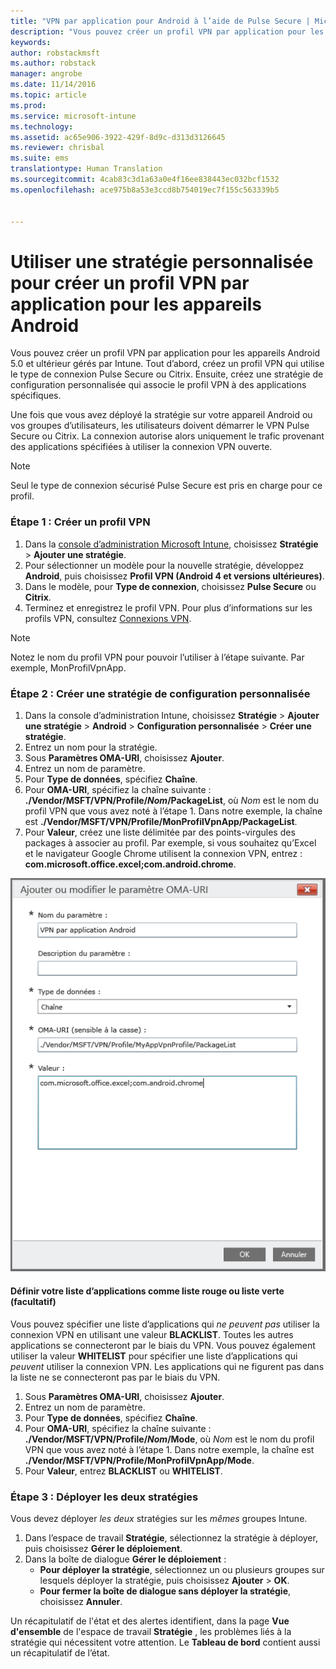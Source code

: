 ```yaml
---
title: "VPN par application pour Android à l’aide de Pulse Secure | Microsoft Intune"
description: "Vous pouvez créer un profil VPN par application pour les appareils Android gérés par Intune."
keywords: 
author: robstackmsft
ms.author: robstack
manager: angrobe
ms.date: 11/14/2016
ms.topic: article
ms.prod: 
ms.service: microsoft-intune
ms.technology: 
ms.assetid: ac65e906-3922-429f-8d9c-d313d3126645
ms.reviewer: chrisbal
ms.suite: ems
translationtype: Human Translation
ms.sourcegitcommit: 4cab83c3d1a63a0e4f16ee838443ec032bcf1532
ms.openlocfilehash: ace975b8a53e3ccd8b754019ec7f155c563339b5


---
```


# <a name="use-a-custom-policy-to-create-a-per-app-vpn-profile-for-android-devices"></a>Utiliser une stratégie personnalisée pour créer un profil VPN par application pour les appareils Android

Vous pouvez créer un profil VPN par application pour les appareils Android 5.0 et ultérieur gérés par Intune. Tout d’abord, créez un profil VPN qui utilise le type de connexion Pulse Secure ou Citrix. Ensuite, créez une stratégie de configuration personnalisée qui associe le profil VPN à des applications spécifiques. 

Une fois que vous avez déployé la stratégie sur votre appareil Android ou vos groupes d’utilisateurs, les utilisateurs doivent démarrer le VPN Pulse Secure ou Citrix. La connexion autorise alors uniquement le trafic provenant des applications spécifiées à utiliser la connexion VPN ouverte.

> [!NOTE]
>
> Seul le type de connexion sécurisé Pulse Secure est pris en charge pour ce profil.


### <a name="step-1-create-a-vpn-profile"></a>Étape 1 : Créer un profil VPN

1. Dans la [console d’administration Microsoft Intune](https://manage.microsoft.com), choisissez **Stratégie** > **Ajouter une stratégie**.
2. Pour sélectionner un modèle pour la nouvelle stratégie, développez **Android**, puis choisissez **Profil VPN (Android 4 et versions ultérieures)**.
3. Dans le modèle, pour **Type de connexion**, choisissez **Pulse Secure** ou **Citrix**.
4. Terminez et enregistrez le profil VPN. Pour plus d’informations sur les profils VPN, consultez [Connexions VPN](../deploy-use/vpn-connections-in-microsoft-intune.md).

> [!NOTE]
>
> Notez le nom du profil VPN pour pouvoir l’utiliser à l’étape suivante. Par exemple, MonProfilVpnApp.

### <a name="step-2-create-a-custom-configuration-policy"></a>Étape 2 : Créer une stratégie de configuration personnalisée

   1. Dans la console d’administration Intune, choisissez **Stratégie** > **Ajouter une stratégie** > **Android** > **Configuration personnalisée** > **Créer une stratégie**.
   2. Entrez un nom pour la stratégie.
   3. Sous **Paramètres OMA-URI**, choisissez **Ajouter**.
   4. Entrez un nom de paramètre.
   5. Pour **Type de données**, spécifiez **Chaîne**.
   6. Pour **OMA-URI**, spécifiez la chaîne suivante : **./Vendor/MSFT/VPN/Profile/*Nom*/PackageList**, où *Nom* est le nom du profil VPN que vous avez noté à l’étape 1. Dans notre exemple, la chaîne est **./Vendor/MSFT/VPN/Profile/MonProfilVpnApp/PackageList**.
   7.   Pour **Valeur**, créez une liste délimitée par des points-virgules des packages à associer au profil. Par exemple, si vous souhaitez qu’Excel et le navigateur Google Chrome utilisent la connexion VPN, entrez : **com.microsoft.office.excel;com.android.chrome**.

![Exemple de stratégie personnalisée de VPN par application Android](./media/android_per_app_vpn_oma_uri.png)

#### <a name="set-your-app-list-to-blacklist-or-whitelist-optional"></a>Définir votre liste d’applications comme liste rouge ou liste verte (facultatif)
  Vous pouvez spécifier une liste d’applications qui *ne peuvent pas* utiliser la connexion VPN en utilisant une valeur **BLACKLIST**. Toutes les autres applications se connecteront par le biais du VPN.
Vous pouvez également utiliser la valeur **WHITELIST** pour spécifier une liste d’applications qui *peuvent* utiliser la connexion VPN. Les applications qui ne figurent pas dans la liste ne se connecteront pas par le biais du VPN.
  1.    Sous **Paramètres OMA-URI**, choisissez **Ajouter**.
  2.    Entrez un nom de paramètre.
  3.    Pour **Type de données**, spécifiez **Chaîne**.
  4.    Pour **OMA-URI**, spécifiez la chaîne suivante : **./Vendor/MSFT/VPN/Profile/*Nom*/Mode**, où *Nom* est le nom du profil VPN que vous avez noté à l’étape 1. Dans notre exemple, la chaîne est **./Vendor/MSFT/VPN/Profile/MonProfilVpnApp/Mode**.
  5.    Pour **Valeur**, entrez **BLACKLIST** ou **WHITELIST**.



### <a name="step-3-deploy-both-policies"></a>Étape 3 : Déployer les deux stratégies

Vous devez déployer *les deux* stratégies sur les *mêmes* groupes Intune.

1.  Dans l’espace de travail **Stratégie**, sélectionnez la stratégie à déployer, puis choisissez **Gérer le déploiement**.
2.  Dans la boîte de dialogue **Gérer le déploiement** :
    -   **Pour déployer la stratégie**, sélectionnez un ou plusieurs groupes sur lesquels déployer la stratégie, puis choisissez **Ajouter** > **OK**.
    -   **Pour fermer la boîte de dialogue sans déployer la stratégie**, choisissez **Annuler**.

Un récapitulatif de l'état et des alertes identifient, dans la page **Vue d'ensemble** de l'espace de travail **Stratégie** , les problèmes liés à la stratégie qui nécessitent votre attention. Le **Tableau de bord** contient aussi un récapitulatif de l’état.



<!--HONumber=Nov16_HO2-->


